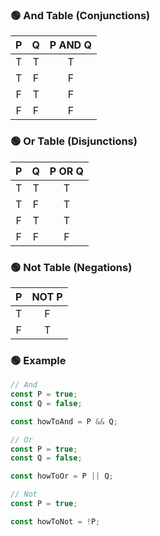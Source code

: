 ### 🟢 And Table (Conjunctions)
|P|Q|P AND Q|
|:-:|:-:|:-:|
|T|T|T|
|T|F|F|
|F|T|F|
|F|F|F|



### 🟢 Or Table (Disjunctions)
|P|Q|P OR Q|
|:-:|:-:|:-:|
|T|T|T|
|T|F|T|
|F|T|T|
|F|F|F|



### 🟢 Not Table (Negations)
|P|NOT P|
|:-:|:-:|
|T|F|
|F|T|



### 🟢 Example
```JavaScript
// And
const P = true;
const Q = false;

const howToAnd = P && Q;
```
```JavaScript
// Or
const P = true;
const Q = false;

const howToOr = P || Q;
```
```JavaScript
// Not
const P = true;

const howToNot = !P;
```